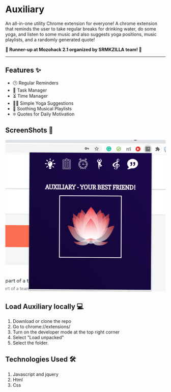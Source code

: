 # Auxiliary
An all-in-one utility Chrome extension for everyone!
A chrome extension that reminds the user to take regular breaks for drinking water, do some yoga, and listen to some music and also suggests yoga positions, music playlists, and a randomly generated quote! <br>

**:2nd_place_medal: Runner-up at Mozohack 2.1 organized by SRMKZILLA team! :partying_face:** <br>

<hr>

## Features :sparkles:
- :clock3: Regular Reminders
- :memo: Task Manager
- :hourglass_flowing_sand: Time Manager
- :lotus_position_woman: Simple Yoga Suggestions
- :musical_note: Soothing Musical Playlists
- :six_pointed_star: Quotes for Daily Motivation 
## ScreenShots :camera_flash:
![Screenshot1](popup.png)      

## Load Auxiliary locally :computer:
1. Download or clone the repo
2. Go to chrome://extensions/
3. Turn on the developer mode at the top right corner
4. Select "Load unpacked"
5. Select the folder. 

## Technologies Used :hammer_and_wrench:
1. Javascript and jquery
2. Html
3. Css
